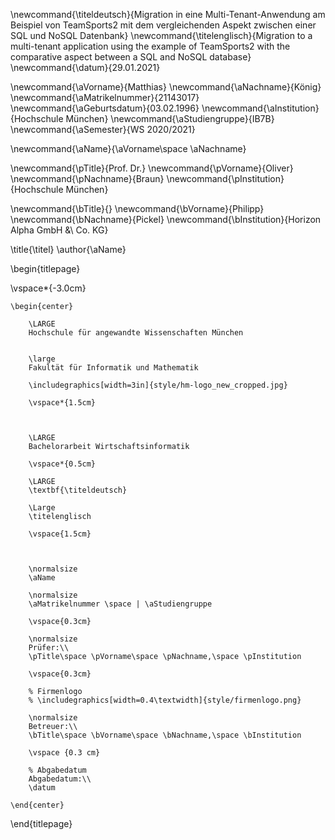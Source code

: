 <!--
  Zentrale Variablen:
  Workaround bzw. Rückgriff auf LaTex-Befehle, um zentrale Werte immer wieder verwenden zu können.
-->
<!--% Abschlussarbeit -->
\newcommand{\titeldeutsch}{Migration in eine Multi-Tenant-Anwendung am Beispiel von TeamSports2 mit dem vergleichenden Aspekt zwischen einer SQL und NoSQL Datenbank}
\newcommand{\titelenglisch}{Migration to a multi-tenant application using the example of TeamSports2 with the comparative aspect between a SQL and NoSQL database}
\newcommand{\datum}{29.01.2021}

<!-- % Autor_in -->
\newcommand{\aVorname}{Matthias}
\newcommand{\aNachname}{König}
\newcommand{\aMatrikelnummer}{21143017}
\newcommand{\aGeburtsdatum}{03.02.1996}
\newcommand{\aInstitution}{Hochschule München}
\newcommand{\aStudiengruppe}{IB7B}
\newcommand{\aSemester}{WS 2020/2021}

\newcommand{\aName}{\aVorname\space \aNachname}

<!-- % Prüfer_in -->
\newcommand{\pTitle}{Prof. Dr.}
\newcommand{\pVorname}{Oliver}
\newcommand{\pNachname}{Braun}
\newcommand{\pInstitution}{Hochschule München}

<!-- % Betreuer_in -->
\newcommand{\bTitle}{}
\newcommand{\bVorname}{Philipp}
\newcommand{\bNachname}{Pickel}
\newcommand{\bInstitution}{Horizon Alpha GmbH \&\ Co. KG}

\title{\titel}
\author{\aName}

<!--
  Titelseite
-->

\begin{titlepage}

\vspace*{-3.0cm}

    \begin{center}

        \LARGE
        Hochschule für angewandte Wissenschaften München


        \large
        Fakultät für Informatik und Mathematik

        \includegraphics[width=3in]{style/hm-logo_new_cropped.jpg}

        \vspace*{1.5cm}

    

        \LARGE
        Bachelorarbeit Wirtschaftsinformatik

        \vspace*{0.5cm} 

        \LARGE
        \textbf{\titeldeutsch}

        \Large
        \titelenglisch

        \vspace{1.5cm}

      

        \normalsize
        \aName 

        \normalsize
        \aMatrikelnummer \space | \aStudiengruppe

        \vspace{0.3cm}

        \normalsize
        Prüfer:\\
        \pTitle\space \pVorname\space \pNachname,\space \pInstitution

        \vspace{0.3cm}

        % Firmenlogo
        % \includegraphics[width=0.4\textwidth]{style/firmenlogo.png}

        \normalsize
        Betreuer:\\
        \bTitle\space \bVorname\space \bNachname,\space \bInstitution
        
        \vspace {0.3 cm}

        % Abgabedatum
        Abgabedatum:\\
        \datum

    \end{center}
\end{titlepage}
